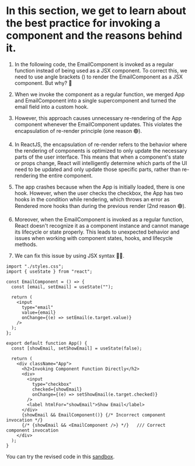 # In this section, we get to learn about the best practice for invoking a component and the reasons behind it.



1. In the following code, the EmailComponent is invoked as a regular function instead of being used as a JSX component. To correct this, we need to use 
   angle brackets (<EmailComponent />) to render the EmailComponent as a JSX component. But why? 🤔

2. When we invoke the component as a regular function, we merged App and EmailComponent into a single supercomponent and turned the email field into a custom hook.

3. However, this approach causes unnecessary re-rendering of the App component whenever the EmailComponent updates. This violates the encapsulation of re-render 
   principle (one reason 🟢).

4. In ReactJS, the encapsulation of re-render refers to the behavior where the rendering of components is optimized to only update the necessary parts of the user interface.
   This means that when a component's state or props change, React will intelligently determine which parts of the UI need to be updated and only update those 
   specific parts, rather than re-rendering the entire component.

5. The app crashes because when the App is initially loaded, there is one hook. However, when the user checks the checkbox, the App has two hooks in the condition 
   while rendering, which throws an error as Rendered more hooks than during the previous render (2nd reason 🟢).

6. Moreover, when the EmailComponent is invoked as a regular function, React doesn't recognize it as a component instance and cannot manage its lifecycle or state properly. 
   This leads to unexpected behavior and issues when working with component states, hooks, and lifecycle methods.

7. We can fix this issue by using JSX syntax <EmailComponent /> ✌🏽.

```
import "./styles.css";
import { useState } from "react";

const EmailComponent = () => {
  const [email, setEmail] = useState("");

  return (
    <input
      type="email"
      value={email}
      onChange={(e) => setEmail(e.target.value)}
    />
  );
};

export default function App() {
  const [showEmail, setShowEmail] = useState(false);

  return (
    <div className="App">
      <h2>Invoking Component Function Directly</h2>
      <div>
        <input
          type="checkbox"
          checked={showEmail}
          onChange={(e) => setShowEmail(e.target.checked)}
        />
        <label htmlFor="showEmail">Show Email</label>
      </div>
      {showEmail && EmailComponent()} {/* Incorrect component invocation */}
      {/* {showEmail && <EmailComponent />} */}   /// Correct component invocation
    </div>
  );
}
```
You can try the revised code in this [sandbox](https://codesandbox.io/s/invokingcomponentfunctiondirectly-36jdd9?file=/src/App.js).

